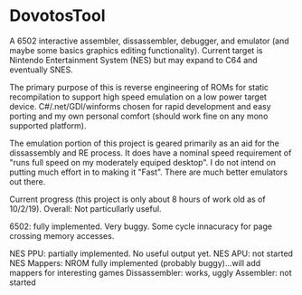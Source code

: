 # DovotosTool

A 6502 interactive assembler, dissassembler, debugger, and emulator (and maybe some basics graphics editing functionality).
Current target is Nintendo Entertainment System (NES) but may expand to C64 and eventually SNES.

The primary purpose of this is reverse engineering of ROMs for static recompilation to support high speed emulation on a
low power target device.  C#/.net/GDI/winforms chosen for rapid development and easy porting and my own personal comfort
(should work fine on any mono supported platform).

The emulation portion of this project is geared primarily as an aid for the dissassembly and RE process.  It does have a
nominal speed requirement of "runs full speed on my moderately equiped desktop".  I do not intend on putting much effort in to 
making it "Fast".  There are much better emulators out there.

Current progress (this project is only about 8 hours of work old as of 10/2/19).  Overall: Not particullarly useful.

6502: fully implemented.  Very buggy.  Some cycle innacuracy for page crossing memory accesses.

NES PPU: partially implemented.  No useful output yet.
NES APU: not started
NES Mappers: NROM fully implemented (probably buggy)...will add mappers for interesting games
Dissassembler: works, uggly
Assembler: not started
